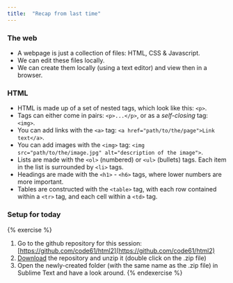 ```yaml
---
title:  "Recap from last time"
---
```


### The web

* A webpage is just a collection of files: HTML, CSS & Javascript.
* We can edit these files locally.
* We can create them locally (using a text editor) and view then in a browser.

### HTML

* HTML is made up of a set of nested tags, which look like this: `<p>`.
* Tags can either come in pairs: `<p>...</p>`, or as a *self-closing* tag: `<img>`.
* You can add links with the `<a>` tag: `<a href="path/to/the/page">Link text</a>`.
* You can add images with the `<img>` tag: `<img src="path/to/the/image.jpg" alt="description of the image">`.
* Lists are made with the `<ol>` (numbered) or `<ul>` (bullets) tags. Each item in the list is surrounded by `<li>` tags.
* Headings are made with the `<h1>` - `<h6>` tags, where lower numbers are more important.
* Tables are constructed with the `<table>` tag, with each row contained within a `<tr>` tag, and each cell within a `<td>` tag.

### Setup for today

{% exercise %}
1. Go to the github repository for this session: [https://github.com/code61/html2](https://github.com/code61/html2)
2. [Download](https://github.com/code61/html2/archive/master.zip) the repository and unzip it (double click on the .zip file)
3. Open the newly-created folder (with the same name as the .zip file) in Sublime Text and have a look around.
{% endexercise %}

